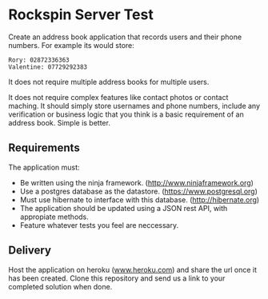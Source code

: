 # Rockspin Server Test

Create an address book application that records users and their phone numbers. For example its would store:

```
Rory: 02872336363
Valentine: 07729292383
```
It does not require multiple address books for multiple users.

It does not require complex features 
like contact photos or contact maching. It should simply store usernames and phone numbers, include any verification
or business logic that you think is a basic requirement of an address book. Simple is better.

## Requirements
The application must:
- Be written using the ninja framework. (http://www.ninjaframework.org)
- Use a postgres database as the datastore. (https://www.postgresql.org)
- Must use hibernate to interface with this database. (http://hibernate.org) 
- The application should be updated using a JSON rest API, with appropiate methods. 
- Feature whatever tests you feel are neccessary.

## Delivery
Host the application on heroku (www.heroku.com) and share the url once it has been created. 
Clone this repository and send us a link to your completed solution when done.
